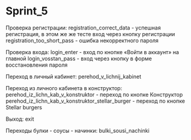 # Sprint_5

Проверка регистрации: 
registration_correct_data - успешная регистрация, в этом же же тесте вход через кнопку регистрации
registration_too_short_pass - ошибка некорректного пароля

Проверка входа: 
login_enter - вход по кнопке «Войти в аккаунт» на главной
login_vosstan_pass - вход через кнопку в форме восстановления пароля

Переход в личный кабинет:
perehod_v_lichnij_kabinet 

Переход из личного кабинета в конструктор:
perehod_iz_lichn_kab_v_konstruktor - переход по кнопке Конструктор
perehod_iz_lichn_kab_v_konstruktor_stellar_burger - переход по кнопке Stellar burgers

Выход:
exit

Переходы булки - соусы - начинки:
bulki_sousi_nachinki